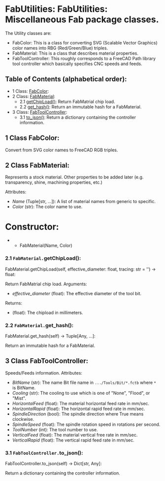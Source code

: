 # FabUtilities: FabUtilities: Miscellaneous Fab package classes.
The Utility classes are:
* FabColor:
  This is a class for converting SVG (Scalable Vector Graphics) color names into
  RBG (Red/Green/Blue) triples.
* FabMaterial:
  This is a class that describes material properties.
* FabToolController:
  This roughly corresponds to a FreeCAD Path library tool controller which basically specifies
  CNC speeds and feeds.

## Table of Contents (alphabetical order):

* 1 Class: [FabColor](#fabutilities--fabcolor):
* 2 Class: [FabMaterial](#fabutilities--fabmaterial):
  * 2.1 [getChipLoad()](#fabutilities----getchipload): Return FabMatrial chip load.
  * 2.2 [get_hash()](#fabutilities----get-hash): Return an immutable hash for a FabMaterial.
* 3 Class: [FabToolController](#fabutilities--fabtoolcontroller):
  * 3.1 [to_json()](#fabutilities----to-json): Return a dictionary containing the controller information.

## <a name="fabutilities--fabcolor"></a>1 Class FabColor:

Convert from SVG color names to FreeCAD RGB triples.


## <a name="fabutilities--fabmaterial"></a>2 Class FabMaterial:

Represents a stock material.
Other properties to be added later (e.g. transparency, shine, machining properties, etc.)

Attributes:
* *Name* (Tuple[str, ...]): A list of material names from generic to specific.
* *Color* (str): The color name to use.

# Constructor:
* * FabMaterial(Name, Color)

### <a name="fabutilities----getchipload"></a>2.1 `FabMaterial.`getChipLoad():

FabMaterial.getChipLoad(self, effective_diameter: float, tracing: str = '') -> float:

Return FabMatrial chip load.
Arguments:
* *effective_diameter* (float): The effective diameter of the tool bit.

Returns:
* (float): The chipload in millimeters.

### <a name="fabutilities----get-hash"></a>2.2 `FabMaterial.`get_hash():

FabMaterial.get_hash(self) -> Tuple[Any, ...]:

Return an immutable hash for a FabMaterial.


## <a name="fabutilities--fabtoolcontroller"></a>3 Class FabToolController:

Speeds/Feeds information.
Attributes:
* *BitName* (str): The name Bit file name in `.../Tools/Bit/*.fctb` where `*` is BitName.
* *Cooling* (str): The cooling to use which is one of "None", "Flood", or "Mist".
* *HorizontalFeed* (float): The material horizontal feed rate in mm/sec.
* *HorizontalRapid* (float): The horizontal rapid feed rate in mm/sec.
* *SpindleDirection* (bool): The spindle direction where True means clockwise.
* *SpindleSpeed* (float): The spindle rotation speed in rotations per second.
* *ToolNumber* (int): The tool number to use.
* *VerticalFeed* (float): The material vertical free rate in mm/sec.
* *VerticalRapid* (float): The vertical rapid feed rate in mm/sec.

### <a name="fabutilities----to-json"></a>3.1 `FabToolController.`to_json():

FabToolController.to_json(self) -> Dict[str, Any]:

Return a dictionary containing the controller information.



